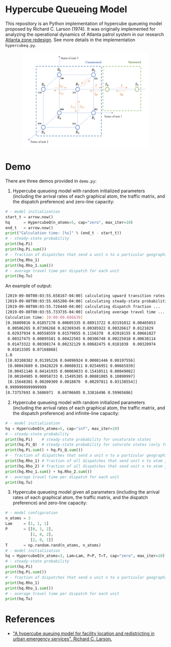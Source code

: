 Hypercube Queueing Model
===

This repository is an Python implementation of hypercube queueing model proposed by Richard C. Larson (1974). It was originally implemented for analyzing the operational dynamics of Atlanta patrol system in our research [Atlanta zone redesign](https://github.com/meowoodie/Zoning-Analysis). See more details in the implementation `hypercubeq.py`.

<!-- ![hypercube](https://github.com/meowoodie/Hypercube-Queueing-Model/blob/master/img/hypercube.png) -->
<p align="center">
  <img width="400" height="300" src="https://github.com/meowoodie/Hypercube-Queueing-Model/blob/master/img/hypercube.png">
</p>

# Demo

There are three demos provided in `demo.py`:

1. Hypercube queueing model with random initialized parameters (including the arrival rates of each graphical atom, the traffic matrix, and the dispatch preference) and zero-line capacity:
```Python
# - model initialization
start_t = arrow.now()
hq      = HypercubeQ(n_atoms=5, cap="zero", max_iter=10)
end_t   = arrow.now()
print("Calculation time: [%s]" % (end_t - start_t))
# - steady-state probability
print(hq.Pi)
print(hq.Pi.sum())
# - fraction of dispatches that send a unit n to a particular geographical atom j
print(hq.Rho_1)
print(hq.Rho_1.sum())
# - average travel time per dispatch for each unit
print(hq.Tu)
```
An example of output:
```bash
[2019-09-08T00:03:55.658167-04:00] calculating upward transition rates ...
[2019-09-08T00:03:55.665208-04:00] calculating steady-state probabilities ...
[2019-09-08T00:03:55.726440-04:00] calculating dispatch fraction ...
[2019-09-08T00:03:55.733735-04:00] calculating average travel time ...
Calculation time: [0:00:00.086639]
[0.36809816 0.01857178 0.00605335 0.08913722 0.03191012 0.00465053
 0.00506265 0.07306268 0.02369345 0.00385922 0.00326617 0.0121829
 0.02937934 0.00558559 0.01579855 0.1156378  0.02918155 0.00661827
 0.00327475 0.00895581 0.00422503 0.00306748 0.00225018 0.00638114
 0.01473322 0.00308174 0.00232129 0.00682475 0.0181038  0.00320974
 0.01013305 0.07168868]
1.0
[[0.03108382 0.01395226 0.04896924 0.00081446 0.00197556]
 [0.00043689 0.19428229 0.00608311 0.02546951 0.00665939]
 [0.00451146 0.04141935 0.00069833 0.15410511 0.00049082]
 [0.00104905 0.00058733 0.15495385 0.00881085 0.10890997]
 [0.15648301 0.00200309 0.0018876  0.00297811 0.03138554]]
0.9999999999999999
[0.73757693 0.5606971  0.60706605 0.33816496 0.59965686]
```

2. Hypercube queueing model with random initialized parameters (including the arrival rates of each graphical atom, the traffic matrix, and the dispatch preference) and infinite-line capacity:
```Python 
# - model initialization
hq = HypercubeQ(n_atoms=5, cap="inf", max_iter=10)
# - steady-state probability
print(hq.Pi)    # steady-state probability for unsaturate states
print(hq.Pi_Q)  # steady-state probability for saturate states (only for infinite-line capacity)
print(hq.Pi.sum() + hq.Pi_Q.sum())
# - fraction of dispatches that send a unit n to a particular geographical atom j
print(hq.Rho_1) # fraction of all dispatches that send unit n to atom j and incur no queue delay
print(hq.Rho_2) # fraction of all dispatches that send unit n to atom j and do incur a positive
print(hq.Rho_1.sum() + hq.Rho_2.sum())
# - average travel time per dispatch for each unit
print(hq.Tu)
```

3. Hypercube queueing model given all parameters (including the arrival rates of each graphical atom, the traffic matrix, and the dispatch preference) and zero-line capacity:
```Python
# - model configuration
n_atoms = 3
Lam     = [1, 1, 1]
P       = [[0, 1, 2],
           [1, 0, 2],
           [2, 0, 1]]
T       = np.random.rand(n_atoms, n_atoms)
# - model initialization
hq = HypercubeQ(n_atoms=3, Lam=Lam, P=P, T=T, cap="zero", max_iter=10)
# - steady-state probability
print(hq.Pi)
print(hq.Pi.sum())
# - fraction of dispatches that send a unit n to a particular geographical atom j
print(hq.Rho_1)
print(hq.Rho_1.sum())
# - average travel time per dispatch for each unit
print(hq.Tu)
```

# References
- ["A hypercube queuing model for facility location and redistricting in urban emergency services". Richard C. Larson.](https://www.sciencedirect.com/science/article/pii/0305054874900768)